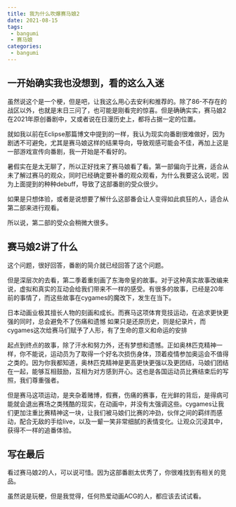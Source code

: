 ```yaml
---
title: 我为什么吹爆赛马娘2
date: 2021-08-15
tags:
 - bangumi
 - 赛马娘
categories:
 - bangumi
---
```

## 一开始确实我也没想到，看的这么入迷

[^只要我穿上这身铠甲，就没有什么能够伤害到我]: 
[^我已经 没法像那样奔跑了 摘下头盔 流泪猫猫头  呜呜呜呜呜呜呜呜，制作组你没有心，帝王，我的帝王]: 

虽然说这个是一个梗，但是吧，让我这么用心去安利和推荐的。除了86-不存在的战区以外，也就是末日三问了，也可能是刚看完的惊喜。但是确确实实，赛马娘2在2021年原创番剧中，又或者说在日漫历史上，都将占据一定的位置。

就如我以前在Eclipse那篇博文中提到的一样，我认为现实向番剧很难做好，因为剧透不可避免，尤其是赛马娘这样的结果导向，导致观感可能会不佳，再加上这是一部游戏宣传向番剧，我一开始是不看好的。

暑假实在是太无聊了，所以正好找来了赛马娘看了看。第一部偏向于比赛，适合从未了解过赛马的观众，同时已经确定要补番的观众观看，为什么我要这么说呢，因为上面提到的种种debuff，导致了这部番剧的受众很少。

如果是只想体验，或者是说想要了解什么这部番会让人变得如此疯狂的人，适合从第二部来进行观看。

所以说，第二部的受众会稍微大很多。

## 赛马娘2讲了什么

这个问题，很好回答，番剧的简介就已经回答了这个问题。

但是深层次的去看，第二季着重刻画了东海帝皇的故事。对于这种真实故事改编来说，虚拟和真实的互动会给我们带来不一样的感受。有很多的故事，已经是20年前的事情了，而这些故事在cygames的魔改下，发生在当下。

日本动画业极其擅长人物的刻画和成长。而赛马这项体育竞技运动，在追求更快更强的同时，总会避免不了伤痛和遗憾 如果只是还原历史，则是纪录片，而cygames这次给赛马们赋予了人形，有了生命的意义和命运的安排 

起点到终点的故事，除了汗水和努力外，还有梦想和遗憾。正如奥林匹克精神一样，你不能说，运动员为了取得一个好名次损伤身体，顶着疫情参加奥运会不值得之类的。因为你我都知道，奥林匹克精神是更高更快更强以及更团结，马娘们团结在一起，能够互相鼓励，互相为对方感到开心。这也是各国运动员比赛结束后的写照，我们尊重强者。

但是赛马这项运动，是夹杂着赌博，假赛，伤痛的赛事，在光鲜的背后，是得病可能就会退出赛场之类残酷的现实，在动画中，并没有太强调这些。cygames让我们更加注重比赛精神这一块，让我们被马娘们比赛的冲劲，伙伴之间的羁绊而感动，配合无敌的手绘live，以及一颦一笑非常细腻的表情变化。让观众沉浸其中，获得不一样的追番体验。

## 写在最后

看过赛马娘2的人，可以说可惜。因为这部番剧太优秀了，你很难找到有相关的竞品。

[^推荐不要看赛马娘2，这样你以后还会觉得别的片不错]: 
[^赛马娘这部番，比较适合更成熟，更聪明，更帅气，更温柔，更有才华，更有气质的观众观看呢]: 

虽然说是玩梗，但是我觉得，任何热爱动画ACG的人，都应该去试试看。


